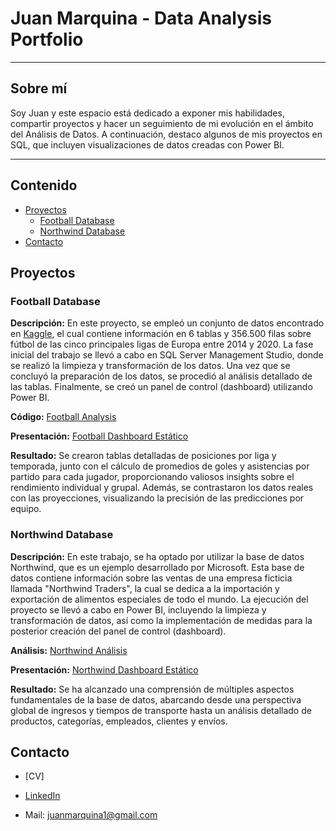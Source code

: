 # Juan Marquina - Data Analysis Portfolio 
---
## Sobre mí 
Soy Juan y este espacio está dedicado a exponer mis habilidades, compartir proyectos y hacer un seguimiento de mi evolución en el ámbito del Análisis de Datos. A continuación, destaco algunos de mis proyectos en SQL, que incluyen visualizaciones de datos creadas con Power BI.

---

## Contenido
- [Proyectos](#Proyectos)
    + [Football Database](#Football-Database)
    + [Northwind Database](#Northwind-Database)
- [Contacto](#Contacto)

## Proyectos

### Football Database

**Descripción:** En este proyecto, se empleó un conjunto de datos encontrado en [Kaggle](https://www.kaggle.com/datasets/technika148/football-database/data), el cual contiene información en 6 tablas y 356.500 filas sobre fútbol de las cinco principales ligas de Europa entre 2014 y 2020. La fase inicial del trabajo se llevó a cabo en SQL Server Management Studio, donde se realizó la limpieza y transformación de los datos. Una vez que se concluyó la preparación de los datos, se procedió al análisis detallado de las tablas. Finalmente, se creó un panel de control (dashboard) utilizando Power BI.

**Código:** [Football Analysis](https://github.com/juanmarquina1/Data-Analysis-Portfolio/blob/main/Football%20Analysis.sql)

**Presentación:** [Football Dashboard Estático](https://github.com/juanmarquina1/Data-Analysis-Portfolio/blob/main/Football%20Dashboard%20Estatico.pdf)

**Resultado:** Se crearon tablas detalladas de posiciones por liga y temporada, junto con el cálculo de promedios de goles y asistencias por partido para cada jugador, proporcionando valiosos insights sobre el rendimiento individual y grupal. Además, se contrastaron los datos reales con las proyecciones, visualizando la precisión de las predicciones por equipo.


### Northwind Database

**Descripción:** En este trabajo, se ha optado por utilizar la base de datos Northwind, que es un ejemplo desarrollado por Microsoft. Esta base de datos contiene información sobre las ventas de una empresa ficticia llamada "Northwind Traders", la cual se dedica a la importación y exportación de alimentos especiales de todo el mundo. La ejecución del proyecto se llevó a cabo en Power BI, incluyendo la limpieza y transformación de datos, así como la implementación de medidas para la posterior creación del panel de control (dashboard).

**Análisis:** [Northwind Análisis](https://github.com/juanmarquina1/Data-Analysis-Portfolio/blob/main/Northwind%20-%20Analysis.pdf)

**Presentación:** [Northwind Dashboard Estático](https://github.com/juanmarquina1/Data-Analysis-Portfolio/blob/main/Northwind%20Dashboard%20Est%C3%A1tico.pdf)

**Resultado:** Se ha alcanzado una comprensión de múltiples aspectos fundamentales de la base de datos, abarcando desde una perspectiva global de ingresos y tiempos de transporte hasta un análisis detallado de productos, categorías, empleados, clientes y envíos.

## Contacto

- [CV]

- [LinkedIn](https://www.linkedin.com/in/juan-marquina1)

- Mail: juanmarquina1@gmail.com
